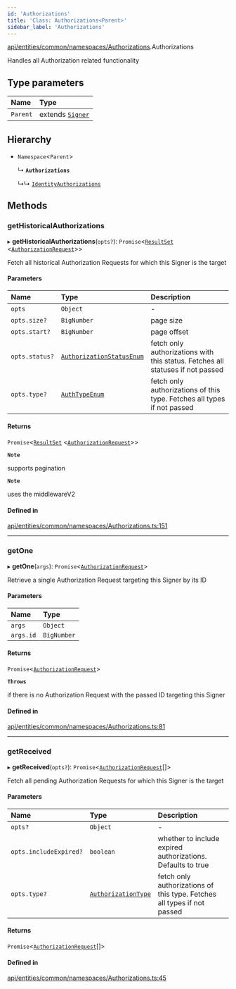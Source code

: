 ```yaml
---
id: 'Authorizations'
title: 'Class: Authorizations<Parent>'
sidebar_label: 'Authorizations'
---
```


[api/entities/common/namespaces/Authorizations](../../../../../../modules/API/Entities/Common/Namespaces/Authorizations/Authorizations.md).Authorizations

Handles all Authorization related functionality

## Type parameters

| Name     | Type                                                                |
| :------- | :------------------------------------------------------------------ |
| `Parent` | extends [`Signer`](../../../../../../modules/Types/Types.md#signer) |

## Hierarchy

- `Namespace`\<`Parent`\>

  ↳ **`Authorizations`**

  ↳↳ [`IdentityAuthorizations`](../../../Identity/IdentityAuthorizations/IdentityAuthorizations.md)

## Methods

### getHistoricalAuthorizations

▸ **getHistoricalAuthorizations**(`opts?`): `Promise`\<[`ResultSet`](../../../../../../interfaces/Types/ResultSet/ResultSet.md) \<[`AuthorizationRequest`](../../../AuthorizationRequest/AuthorizationRequest.md)\>\>

Fetch all historical Authorization Requests for which this Signer is the target

#### Parameters

| Name           | Type                                                                                                          | Description                                                                    |
| :------------- | :------------------------------------------------------------------------------------------------------------ | :----------------------------------------------------------------------------- |
| `opts`         | `Object`                                                                                                      | -                                                                              |
| `opts.size?`   | `BigNumber`                                                                                                   | page size                                                                      |
| `opts.start?`  | `BigNumber`                                                                                                   | page offset                                                                    |
| `opts.status?` | [`AuthorizationStatusEnum`](../../../../../../enums/Types/AuthorizationStatusEnum/AuthorizationStatusEnum.md) | fetch only authorizations with this status. Fetches all statuses if not passed |
| `opts.type?`   | [`AuthTypeEnum`](../../../../../../enums/Types/AuthTypeEnum/AuthTypeEnum.md)                                  | fetch only authorizations of this type. Fetches all types if not passed        |

#### Returns

`Promise`\<[`ResultSet`](../../../../../../interfaces/Types/ResultSet/ResultSet.md) \<[`AuthorizationRequest`](../../../AuthorizationRequest/AuthorizationRequest.md)\>\>

**`Note`**

supports pagination

**`Note`**

uses the middlewareV2

#### Defined in

[api/entities/common/namespaces/Authorizations.ts:151](https://github.com/PolymeshAssociation/polymesh-sdk/blob/2d3ac2aea/src/api/entities/common/namespaces/Authorizations.ts#L151)

---

### getOne

▸ **getOne**(`args`): `Promise`\<[`AuthorizationRequest`](../../../AuthorizationRequest/AuthorizationRequest.md)\>

Retrieve a single Authorization Request targeting this Signer by its ID

#### Parameters

| Name      | Type        |
| :-------- | :---------- |
| `args`    | `Object`    |
| `args.id` | `BigNumber` |

#### Returns

`Promise`\<[`AuthorizationRequest`](../../../AuthorizationRequest/AuthorizationRequest.md)\>

**`Throws`**

if there is no Authorization Request with the passed ID targeting this Signer

#### Defined in

[api/entities/common/namespaces/Authorizations.ts:81](https://github.com/PolymeshAssociation/polymesh-sdk/blob/2d3ac2aea/src/api/entities/common/namespaces/Authorizations.ts#L81)

---

### getReceived

▸ **getReceived**(`opts?`): `Promise`\<[`AuthorizationRequest`](../../../AuthorizationRequest/AuthorizationRequest.md)[]\>

Fetch all pending Authorization Requests for which this Signer is the target

#### Parameters

| Name                   | Type                                                                                        | Description                                                             |
| :--------------------- | :------------------------------------------------------------------------------------------ | :---------------------------------------------------------------------- |
| `opts?`                | `Object`                                                                                    | -                                                                       |
| `opts.includeExpired?` | `boolean`                                                                                   | whether to include expired authorizations. Defaults to true             |
| `opts.type?`           | [`AuthorizationType`](../../../../../../enums/Types/AuthorizationType/AuthorizationType.md) | fetch only authorizations of this type. Fetches all types if not passed |

#### Returns

`Promise`\<[`AuthorizationRequest`](../../../AuthorizationRequest/AuthorizationRequest.md)[]\>

#### Defined in

[api/entities/common/namespaces/Authorizations.ts:45](https://github.com/PolymeshAssociation/polymesh-sdk/blob/2d3ac2aea/src/api/entities/common/namespaces/Authorizations.ts#L45)
